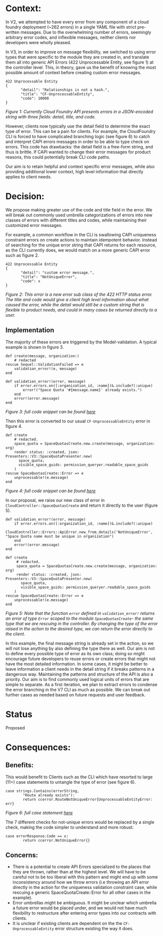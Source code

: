 # Context:
In V2, we attempted to have every error from any component of a cloud foundry deployment (~262 errors) in a single YAML file with strict pre-written messages. Due to the overwhelming number of errors, seemingly arbitrary error codes, and inflexible messages, neither clients nor developers were wholly pleased.

In V3, in order to improve on message flexibility, we switched to using error types that were specific to the module they are created in, and translate them all into generic API Errors (422 Unprocessable Entity, see figure 1) at the controller level. This, in theory, gave us the benefit of knowing the most possible amount of context before creating custom error messages.

```
422 Unprocessable Entity
{
       "detail": "Relationships is not a hash.",
       "title": "CF-UnprocessableEntity",
       "code": 10008
}
```
*Figure 1: Currently Cloud Foundry API presents errors in a JSON-encoded string with three fields: detail, title, and code.*

However, clients now typically use the detail field to determine the exact type of error. This can be a pain for clients. For example, the CloudFoundry CLI is forced to have complicated branching logic (see figure 6) to catch and interpret CAPI errors messages in order to be able to type check on errors. This code has drawbacks: the detail field is a free-form string, and thus is brittle. If CAPI wanted to change their error messages for product reasons, this could potentially break CLI code paths.

Our aim is to retain helpful and context specific error messages, while also providing additional lower context, high level information that directly applies to client needs. 

# Decision:
We propose making greater use of the code and title field in the error. We will break out commonly used umbrella categorizations of errors into new classes of errors with different titles and codes, while maintaining their customized error messages. 

For example, a common workflow in the CLI is swallowing CAPI uniqueness constraint errors on create actions to maintain idempotent behavior. Instead of searching for the unique error string that CAPI returns for each resource, as the CLI currently does, we would match on a more generic CAPI error such as figure 2.

```
422 Unprocessable Entity
{
       "detail": "custom error message.",
       "title": "NotUniqueError",
       "code": x
}
```
*Figure 2: This error is a new error sub class of the 422 HTTP status error. The title and code would give a client high level information about what caused the error, while the detail would still be a custom string that is flexible to product needs, and could in many cases be returned directly to a user.*

## Implementation
The majority of these errors are triggered by the Model-validation. A typical example is shown in figure 3.

```
def create(message, organization:) 
    # redacted
rescue Sequel::ValidationFailed => e
    validation_error!(e, message)
end
```
```
def validation_error!(error, message)
    if error.errors.on([:organization_id, :name])&.include?(:unique)
        error!("Space Quota '#{message.name}' already exists.")
    end
    error!(error.message)
end
```
*Figure 3: full code snippet can be found [here](https://github.com/cloudfoundry/cloud_controller_ng/blob/ef1a2df185aed77ea657c6015f9d457e353449b9/app/actions/space_quotas_create.rb#L6-L44)*

Then this error is converted to our usual `CF-UnprocessableEntity` error in figure 4.

```
def create
    # redacted.
    space_quota = SpaceQuotasCreate.new.create(message, organization: org)
    render status: :created, json: Presenters::V3::SpaceQuotaPresenter.new(
      space_quota,
      visible_space_guids: permission_queryer.readable_space_guids
    )
rescue SpaceQuotasCreate::Error => e
    unprocessable!(e.message)
end
```
*Figure 4: full code snippet can be found [here](https://github.com/cloudfoundry/cloud_controller_ng/blob/ef1a2df185aed77ea657c6015f9d457e353449b9/app/controllers/v3/space_quotas_controller.rb#L14-L31)*

In our proposal, we raise our new class of error in `CloudController::SpaceQuotasCreate` and return it directly to the user (figure 5).

```
def validation_error!(error, message)
    if error.errors.on([:organization_id, :name])&.include?(:unique)
        CloudController::Errors::ApiError.new_from_details('NotUniqueError', "Space Quota name must be unique in organization")
    end
    error!(error.message)
end
```
```
def create
     # redacted.
     space_quota = SpaceQuotasCreate.new.create(message, organization: org)
     render status: :created, json: Presenters::V3::SpaceQuotaPresenter.new(
       space_quota,
       visible_space_guids: permission_queryer.readable_space_guids
    )
rescue SpaceQuotasCreate::Error => e
    unprocessable!(e.message) 
end
```
*Figure 5: Note that the function `error` defined in `validation_error!` returns an error of type `Error` scoped to the module `SpaceQuotasCreate`- the same type that we are rescuing in the controller. By changing the type of the error raised in the action to the desired type, we can return the error directly to the client.*

In this example, the final message string is already set in the action, so we will not lose anything by also defining the type there as well. Our aim is not to define every possible type of error as its own class; doing so might encourage future developers to reuse errors or create errors that might not have the most detailed information. In some cases, it might be better to leave information a client needs in the detail string if it breaks patterns in a dangerous way. Maintaining the patterns and structure of the API is also a priority. Our aim is to find commonly used logical units of errors that are simple to separate. As a first iteration, we plan to extract errors to condense the error branching in the V7 CLI as much as possible. We can break out further cases as needed based on future requests and user feedback. 

# Status
Proposed

# Consequences:

## Benefits:
This would benefit to Clients such as the CLI which have resorted to large (11+) case statements to untangle the type of error (see figure 6).

```
case strings.Contains(errorString,
		"Route already exists"):
		return ccerror.RouteNotUniqueError{UnprocessableEntityError: err}
```
*Figure 6: full case statement [here](https://github.com/cloudfoundry/cli/blob/ea2b61d623157647a6fbb35f63b16549fce68151/api/cloudcontroller/ccv3/errors.go#L141-L178)*

The 7 different checks for not-unique errors would be replaced by a single check, making the code simpler to understand and more robust:

```
case errorResponse.Code == x:
		return ccerror.NotUniqueError{}
```

## Concerns:
* There is a potential to create API Errors specialized to the places that they are thrown, rather than at the highest level. We will have to be careful not to be too liberal with this pattern and might end up with some inconsistency around how we throw errors (i.e throwing an API error directly in the action for the uniqueness validation constraint case, while rescuing a generic SpaceQuotaCreate::Error for all other cases in the example).
* Error umbrellas might be ambiguous. It might be unclear which umbrella a future error would be placed under, and we would not have much flexibility to restructure after entering error types into our contracts with clients.
* It is unclear if existing clients are dependent on the the `CF-UnprocessableEntity` error structure existing the way it does.
